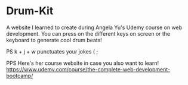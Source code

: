 # Drum-Kit
A website I learned to create during Angela Yu's Udemy course on web development. 
You can press on the different keys on screen or the keyboard to generate cool drum beats! 

PS  k + j + w  punctuates your jokes    ( ;


PPS Here's her course website in case you also want to learn!
https://www.udemy.com/course/the-complete-web-development-bootcamp/ 
